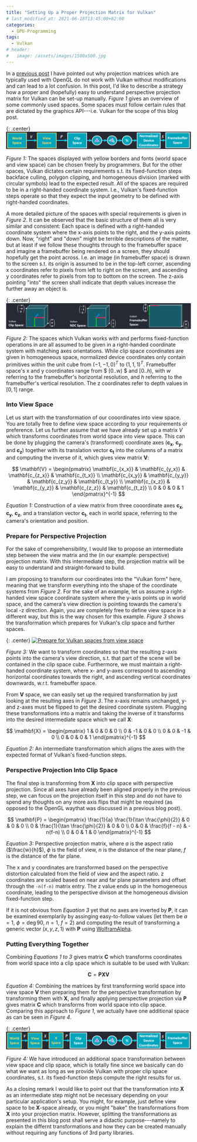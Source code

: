 ```yaml
---
title: "Setting Up a Proper Projection Matrix for Vulkan"
# last_modified_at: 2021-06-18T13:45:00+02:00
categories:
  - GPU-Programming
tags:
  - Vulkan
# header:
#   image: /assets/images/1500x500.jpg
---
```


In a [previous post](https://johannesugb.github.io/gpu-programming/why-do-opengl-proj-matrices-fail-in-vulkan/) I have pointed out why projection matrices which are typically used with OpenGL do not work with Vulkan without modifications and can lead to a lot confusion.
In this post, I'd like to describe a strategy how a proper and (hopefully) easy to understand perspective projection matrix for Vulkan can be set-up manually. _Figure 1_ gives an overview of some commonly used spaces. Some spaces must follow certain rules that are dictated by the graphics API---i.e. Vulkan for the scope of this blog post.

{: .center}
[![Graphics pipeline, different spaces and operations](/assets/images/different-spaces-some-user-defined.png)](/assets/images/different-spaces-some-user-defined.png)

_Figure 1:_ The spaces displayed with yellow borders and fonts (world space and view space) can be chosen freely by programmers. But for the other spaces, Vulkan dictates certain requirements s.t. its fixed-function steps backface culling, polygon clipping, and homogeneous division (marked with circular symbols) lead to the expected result. All of the spaces are required to be in a right-handed coordinate system. I.e., Vulkan's fixed-function steps operate so that they expect the input geometry to be defined with right-handed coordinates.

A more detailed picture of the spaces with special requirements is given in _Figure 2_. It can be observed that the basic structure of them all is very similar and consistent: Each space is defined with a right-handed coordinate system where the x-axis points to the right, and the y-axis points down. Now, "right" and "down" might be terrible descriptions of the matter, but at least if we follow these thoughts through to the framebuffer space and imagine a framebuffer being rendered on a screen, they should hopefully get the point across. I.e. an image (in framebuffer space) is drawn to the screen s.t. its origin is assumed to be in the top-left corner, ascending x coordinates refer to pixels from left to right on the screen, and ascending y coordinates refer to pixels from top to bottom on the screen. The z-axis pointing "into" the screen shall indicate that depth values increase the further away an object is.

{: .center}
[![Clip Space, Normalized Device Coordinates, and Framebuffer Space in Vulkan](/assets/images/vulkan-spaces.png)](/assets/images/vulkan-spaces.png)

_Figure 2:_ The spaces which Vulkan works with and performs fixed-function operations in are all assumed to be given in a right-handed coordinate system with matching axes orientations. While clip space coordinates are given in homogeneous space, normalized device coordinates only contain primitives within the unit cube from $(-1, -1, 0)^T$ to $(1, 1, 1)^T$. Framebuffer space's x and y coordinates range from $ [0..w) $ and $[0..h)$, with $w$ referring to the framebuffer's horizontal resolution, and $h$ referring to the framebuffer's vertical resolution. The z coordinates refer to depth values in $[0,1]$ range.

### Into View Space

Let us start with the transformation of our cooordinates into view space. You are totally free to define view space according to your requirements or preference. Let us further assume that we have already set up a matrix $V$ which transforms coordinates from world space into view space. This can be done by plugging the camera's (transformed) coordinate axes ($\mathbf{c_x}$, $\mathbf{c_y}$, and $\mathbf{c_z}$) together with its translation vector $\mathbf{c_t}$ into the columns of a matrix and computing the inverse of it, which gives view matrix $\mathbf{V}$:

$$ \mathbf{V} = \begin{pmatrix}
\mathbf{c_{x_x}} & \mathbf{c_{y_x}} & \mathbf{c_{z_x}} & \mathbf{c_{t_x}} \\
\mathbf{c_{x_y}} & \mathbf{c_{y_y}} & \mathbf{c_{z_y}} & \mathbf{c_{t_y}} \\
\mathbf{c_{x_z}} & \mathbf{c_{y_z}} & \mathbf{c_{z_z}} & \mathbf{c_{t_z}} \\
0 & 0 & 0 & 1 
\end{pmatrix}^{-1} $$  

_Equation 1:_ Construction of a view matrix from three cooordinate axes $\mathbf{c_x}$, $\mathbf{c_y}$, $\mathbf{c_z}$, and a translation vector $\mathbf{c_t}$, each in world space, referring to the camera's orientation and position.

### Prepare for Perspective Projection

For the sake of comprehensibility, I would like to propose an intermediate step between the view matrix and the (in our example: perspective) projection matrix. With this intermediate step, the projection matrix will be easy to understand and straight-forward to build. 

I am proposing to transform our coordinates into the "Vulkan form" here, meaning that we transform everything into the shape of the coordinate systems from _Figure 2_. For the sake of an example, let us assume a right-handed view space coordinate system where the y-axis points up in world space, and the camera's view direction is pointing towards the camera's local -z direction. Again, you are completely free to define view space in a different way, but this is the way chosen for this example. _Figure 3_ shows the transformation which prepares for Vulkan's clip space and further spaces.

{: .center}
[![Prepare for Vulkan spaces from view space](/assets/images/view-space-prep-for-proj-fade.gif)](/assets/images/view-space-prep-for-proj-fade.gif)

_Figure 3:_ We want to transform coordinates so that the resulting z-axis points into the camera's view direction, s.t. that part of the scene will be contained in the clip space cube. Furthermore, we must maintain a right-handed coordinate system, where x- and y-axes correspond to ascending horizontal coordinates towards the right, and ascending vertical coordinates downwards, w.r.t. framebuffer space.

From $\textbf{V}$ space, we can easily set up the required transformation by just looking at the resulting axes in _Figure 3_. The x-axis remains unchanged, y- and z-axes must be flipped to get the desired coordinate system. Plugging these transformations into a matrix and taking the inverse of it transforms into the desired intermediate space which we call $\textbf{X}$:

$$ \mathbf{X} = \begin{pmatrix}
1 & 0 &  0 & 0 \\
0 & -1 & 0 & 0 \\
0 & 0 &  -1 & 0 \\
0 & 0 & 0 & 1 
\end{pmatrix}^{-1} $$  

_Equation 2:_ An intermediate transformation which aligns the axes with the expected format of Vulkan's fixed-function steps.

### Perspective Projection Into Clip Space

The final step is transforming from $\textbf{X}$ into clip space with perspective projection. Since all axes have already been aligned properly in the previous step, we can focus on the projection itself in this step and do not have to spend any thoughts on any more axis flips that might be required (as opposed to the OpenGL waythat was discussed in a previous blog post). 

$$ \mathbf{P} = \begin{pmatrix}
\frac{1}{a} \frac{1}{\tan \frac{\phi}{2}} & 0 & 0 & 0 \\
0 & \frac{1}{\tan \frac{\phi}{2}} & 0 & 0 \\
0 & 0 & \frac{f}{f - n} & -n(f-n) \\
0 & 0 & 1 & 0 
\end{pmatrix}^{-1} $$  

_Equation 3:_ Perspective projection matrix, where $a$ is the aspect ratio ($\frac{w}{h}$), $\phi$ is the field of view, $n$ is the distance of the near plane, $f$ is the distance of the far plane.

The x and y coordinates are transformed based on the perspective distortion calculated from the field of view and the aspect ratio. z coordinates are scaled based on near and far plane parameters and offset through the `-n(f-n)` matrix entry. The z value ends up in the homogeneous coordinate, leading to the perspective divison at the homogeneous division fixed-function step. 

If it is not obvious from _Equation 3_ yet that no axes are inverted by $\mathbf{P}$, it can be examined exemplarily by assinging easy-to-follow values (let them be $a=1$, $\phi = \deg{90}$, $n=1$, $f=2$) and computing the result of transforming a generic vector $(x, y, z, 1)$ with $\mathbf{P}$ using [WolframAlpha](https://www.wolframalpha.com/input/?i=%7B%7B1%2C+0%2C+0%2C+0%7D%2C+%7B0%2C+1%2C+0%2C+0%7D%2C+%7B0%2C+0%2C+2%2C+-1%7D%2C+%7B0%2C+0%2C+1%2C+0%7D%7D+.+%7B%7Bx%7D%2C+%7By%7D%2C+%7Bz%7D%2C+%7B1%7D%7D).

### Putting Everything Together

Combining _Equations 1 to 3_ gives matrix $\mathbf{C}$ which transforms coordinates from world space into a clip space which is suitable to be used with Vulkan: 

$$
\mathbf{C} = \mathbf{P} \mathbf{X} \mathbf{V}
$$

_Equation 4:_ Combining the matrices by first transforming world space into view space $\mathbf{V}$ then preparing them for the perspective transformation by transforming them with $\mathbf{X}$, and finally applying perspective projection via $\mathbf{P}$ gives matrix $\mathbf{C}$ which transforms from world space into clip space. Comparing this approach to _Figure 1_, we actually have one additional space as can be seen in _Figure 4_.

{: .center}
[![Graphics pipeline, different spaces and operations, now one more space](/assets/images/different-spaces-some-user-defined-plusX.png)](/assets/images/different-spaces-some-user-defined-plusX.png)

_Figure 4:_ We have introduced an additional space transformation between view space and clip space, which is totally fine since we basically can do what we want as long as we provide Vulkan with proper clip space coordinates, s.t. its fixed-function steps compute the right results for us.

As a closing remark I would like to point out that the transformation into $\mathbf{X}$ as an intermediate step might not be necessary depending on your particular application's setup. You might, for example, just define view space to be $\mathbf{X}$-space already, or you might "bake" the transformations from $\mathbf{X}$ into your projection matrix. However, splitting the transformations as presented in this blog post shall serve a didactic purpose---namely to explain the differnt transformations and how they can be created manually without requiring any functions of 3rd party libraries.

